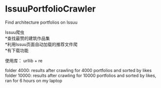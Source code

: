 # IssuuPortfolioCrawler
Find architecture portfolios on Issuu
  
Issuu爬虫  
*查找最赞的建筑作品集  
*利用Issuu页面自动加载的推荐文件爬  
*有下载功能  
  
使用库：  urllib + re    

folder 4000: results after crawling for 4000 portfolios and sorted by likes  
folder 10000: results after crawling for 10000 portfolios and sorted by likes, ran for 6 hours on my laptop  
